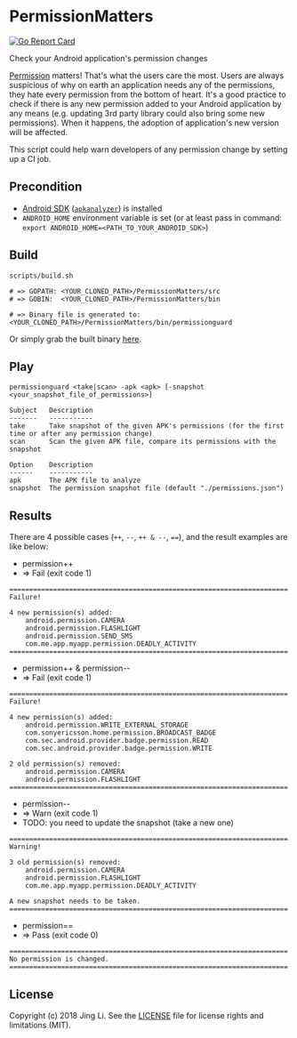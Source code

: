 # PermissionMatters

[![Go Report Card](https://goreportcard.com/badge/github.com/thyrlian/PermissionMatters)](https://goreportcard.com/report/github.com/thyrlian/PermissionMatters)

Check your Android application's permission changes

[Permission](https://developer.android.com/guide/topics/permissions/index.html) matters!  That's what the users care the most.  Users are always suspicious of why on earth an application needs any of the permissions, they hate every permission from the bottom of heart.  It's a good practice to check if there is any new permission added to your Android application by any means (e.g. updating 3rd party library could also bring some new permissions).  When it happens, the adoption of application's new version will be affected.

This script could help warn developers of any permission change by setting up a CI job.

## Precondition

* [Android SDK](https://developer.android.com/studio/index.html#command-tools) ([`apkanalyzer`](https://developer.android.com/studio/command-line/apkanalyzer.html)) is installed
* `ANDROID_HOME` environment variable is set (or at least pass in command: `export ANDROID_HOME=<PATH_TO_YOUR_ANDROID_SDK>`)

## Build

```console
scripts/build.sh

# => GOPATH: <YOUR_CLONED_PATH>/PermissionMatters/src
# => GOBIN:  <YOUR_CLONED_PATH>/PermissionMatters/bin

# => Binary file is generated to: <YOUR_CLONED_PATH>/PermissionMatters/bin/permissionguard
```

Or simply grab the built binary [here](https://github.com/thyrlian/PermissionMatters/blob/master/bin/permissionguard).

## Play

```console
permissionguard <take|scan> -apk <apk> [-snapshot <your_snapshot_file_of_permissions>]

Subject   Description
-------   -----------
take      Take snapshot of the given APK's permissions (for the first time or after any permission change)
scan      Scan the given APK file, compare its permissions with the snapshot

Option    Description
------    -----------
apk       The APK file to analyze
snapshot  The permission snapshot file (default "./permissions.json")
```

## Results

There are 4 possible cases (`++`, `--`, `++ & --`, `==`), and the result examples are like below:

* permission++
* => Fail (exit code 1)
```console
======================================================================
Failure!

4 new permission(s) added:
    android.permission.CAMERA
    android.permission.FLASHLIGHT
    android.permission.SEND_SMS
    com.me.app.myapp.permission.DEADLY_ACTIVITY
======================================================================
```

* permission++  &  permission--
* => Fail (exit code 1)
```console
======================================================================
Failure!

4 new permission(s) added:
    android.permission.WRITE_EXTERNAL_STORAGE
    com.sonyericsson.home.permission.BROADCAST_BADGE
    com.sec.android.provider.badge.permission.READ
    com.sec.android.provider.badge.permission.WRITE

2 old permission(s) removed:
    android.permission.CAMERA
    android.permission.FLASHLIGHT
======================================================================
```

* permission--
* => Warn (exit code 1)
* TODO: you need to update the snapshot (take a new one)
```console
======================================================================
Warning!

3 old permission(s) removed:
    android.permission.CAMERA
    android.permission.FLASHLIGHT
    com.me.app.myapp.permission.DEADLY_ACTIVITY

A new snapshot needs to be taken.
======================================================================
```

* permission==
* => Pass (exit code 0)
```console
======================================================================
No permission is changed.
======================================================================
```

## License

Copyright (c) 2018 Jing Li. See the [LICENSE](https://github.com/thyrlian/PermissionMatters/blob/master/LICENSE) file for license rights and limitations (MIT).
